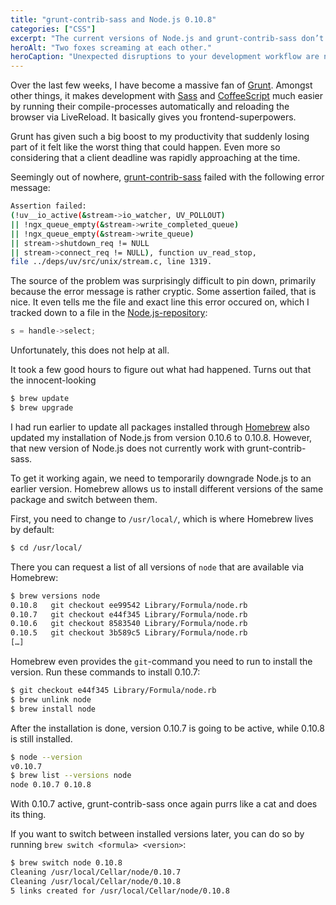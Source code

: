 ```yaml
---
title: "grunt-contrib-sass and Node.js 0.10.8"
categories: ["CSS"]
excerpt: "The current versions of Node.js and grunt-contrib-sass don’t work together. Downgrade Node.js to an earlier version to avoid the issue."
heroAlt: "Two foxes screaming at each other."
heroCaption: "Unexpected disruptions to your development workflow are no fun."
---
```

Over the last few weeks, I have become a massive fan of [Grunt](http://gruntjs.com/). Amongst other things, it makes development with [Sass](http://sass-lang.com/) and [CoffeeScript](http://coffeescript.org/) much easier by running their compile-processes automatically and reloading the browser via LiveReload. It basically gives you frontend-superpowers.

Grunt has given such a big boost to my productivity that suddenly losing part of it felt like the worst thing that could happen. Even more so considering that a client deadline was rapidly approaching at the time.

Seemingly out of nowhere, [grunt-contrib-sass](https://github.com/gruntjs/grunt-contrib-sass) failed with the following error message:

```bash
Assertion failed:
(!uv__io_active(&stream->io_watcher, UV_POLLOUT)
|| !ngx_queue_empty(&stream->write_completed_queue)
|| !ngx_queue_empty(&stream->write_queue)
|| stream->shutdown_req != NULL
|| stream->connect_req != NULL), function uv_read_stop,
file ../deps/uv/src/unix/stream.c, line 1319.
```

The source of the problem was surprisingly difficult to pin down, primarily because the error message is rather cryptic. Some assertion failed, that is nice. It even tells me the file and exact line this error occured on, which I tracked down to a file in the [Node.js-repository](https://github.com/joyent/node/blob/master/deps/uv/src/unix/stream.c):

```c
s = handle->select;
```

Unfortunately, this does not help at all.

It took a few good hours to figure out what had happened. Turns out that the innocent-looking

```bash
$ brew update
$ brew upgrade
```

I had run earlier to update all packages installed through
[Homebrew](http://brew.sh/) also updated my installation of Node.js from version 0.10.6 to 0.10.8. However, that new version of Node.js does not currently work with grunt-contrib-sass.

To get it working again, we need to temporarily downgrade Node.js to an earlier version. Homebrew allows us to install different versions of the same package and switch between them.

First, you need to change to `/usr/local/`, which is where Homebrew lives by default:

```bash
$ cd /usr/local/
```

There you can request a list of all versions of `node` that are available via Homebrew:

```bash
$ brew versions node
0.10.8   git checkout ee99542 Library/Formula/node.rb
0.10.7   git checkout e44f345 Library/Formula/node.rb
0.10.6   git checkout 8583540 Library/Formula/node.rb
0.10.5   git checkout 3b589c5 Library/Formula/node.rb
[…]
```

Homebrew even provides the `git`-command you need to run to install the version. Run these commands to install 0.10.7:

```bash
$ git checkout e44f345 Library/Formula/node.rb
$ brew unlink node
$ brew install node
```

After the installation is done, version 0.10.7 is going to be active, while 0.10.8 is still installed.

```bash
$ node --version
v0.10.7
$ brew list --versions node
node 0.10.7 0.10.8
```

With 0.10.7 active, grunt-contrib-sass once again purrs like a cat and does its thing.

If you want to switch between installed versions later, you can do so by running `brew switch <formula> <version>`:

```bash
$ brew switch node 0.10.8
Cleaning /usr/local/Cellar/node/0.10.7
Cleaning /usr/local/Cellar/node/0.10.8
5 links created for /usr/local/Cellar/node/0.10.8
```
